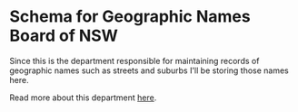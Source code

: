 # Schema for Geographic Names Board of NSW

Since this is the department responsible for maintaining
records of geographic names such as streets and suburbs
I'll be storing those names here.

Read more about this department [here](https://www.gnb.nsw.gov.au).
